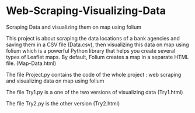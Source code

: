 # Web-Scraping-Visualizing-Data
Scraping Data and visualizing them on map using folium

This project is about scraping the data locations of a bank agencies and saving them in a CSV file (Data.csv), then visualizing this data on map using folium which is a powerful Python library that helps you create several types of Leaflet maps. By default, Folium creates a map in a separate HTML file. (Map-Data.html)

The file Project.py contains the code of the whole project : web scraping and visualizing data on map using folium

The file Try1.py is a one of the two versions of visualizing data (Try1.html)

The file Try2.py is the other version (Try2.html)
